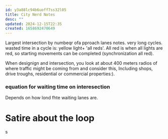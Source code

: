 ```yaml
---
id: y3a88lc94b6uoff7ss32l05
title: City Nerd Notes
desc: ""
updated: 2024-12-15T22:35
created: 1658692470649
---
```

Largest intersection by numbeqr ofa pproach lanes notes.
very long cycles.
wasted time in a cycle is: yellow light+ 'all reds'. All red is when all lights are red, so starting movements can be completed (synchronization all red).

When designign and intersection, you look at about 400 meters radios of where traffic might be coming from and consider this, Including
shops, drive troughs, residential or commercial properties:).

### equation for waiting time on interesection

Depends on how lond fhte waiting lanes are.

# Satire about the loop

s

